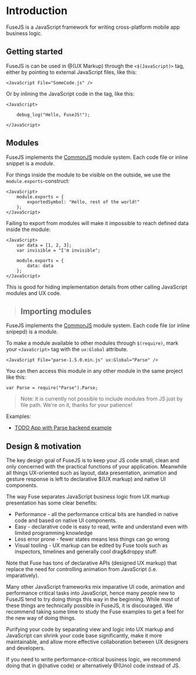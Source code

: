 # Introduction


FuseJS is a JavaScript framework for writing cross-platform mobile app business logic.

## Getting started

FuseJS is can be used in @(UX Markup) through the `<$(JavaScript)>` tag, either by pointing to external JavaScript files, like this:

	<JavaScript File="SomeCode.js" />

Or by inlining the JavaScript code in the tag, like this:

	<JavaScript>

		debug_log("Hello, FuseJS!");

	</JavaScript>

## Modules

FuseJS implements the <a href="http://www.commonjs.org/">CommonJS</a> module system. Each code file or inline snippet is a _module_.

For things inside the module to be visible on the outside, we use the `module.exports`-construct:

	<JavaScript>
		module.exports = {
			exportedSymbol: "Hello, rest of the world!"	
		};
	</JavaScript>

Failing to export from modules will make it impossible to reach defined data inside the module:

	<JavaScript>
		var data = [1, 2, 3];
		var invisible = "I'm invisible";
		
		module.exports = {
			data: data
		};
	</JavaScript>

This is good for hiding implementation details from other calling JavaScript modules and UX code.

> ## Importing modules

FuseJS implements the <a href="http://www.commonjs.org/">CommonJS</a> module system. Each code file (or inline snipepd) is a module.

To make a module available to other modules through `$(require)`, mark your `<JavaScript>` tag with the `ux:Global` attribute.

	<JavaScript File="parse-1.5.0.min.js" ux:Global="Parse" />

You can then access this module in any other module in the same project like this:

	var Parse = require("Parse").Parse;

> Note: It is currently not possible to include modules from JS just by file path. We're on it, thanks for your patience!

Examples:
	
* <a href="https://www.fusetools.com/developers/examples/todoparseexample">TODO App with Parse backend example</a> 


## Design & motivation

The key design goal of FuseJS is to keep your JS code small, clean and only concerned with the practical functions of your application. Meanwhile
all things UX-oriented such as layout, data presentation, animation and gesture response is left to declarative $(UX markup) and native UI components. 

The way Fuse separates JavaScript business logic from UX markup presentation has some clear benefits:

* Performance - all the performance critical bits are handled in native code and based on native UI components.
* Easy - declarative code is easy to read, write and understand even with limited programming knowledge
* Less error prone - fewer states means less things can go wrong
* Visual tooling - UX markup can be edited by Fuse tools such as inspectors, timelines and generally cool drag&droppy stuff.

Note that Fuse has tons of declarative APIs (designed UX markup) that replace the need for controlling animation from JavaScript (i.e. imparatively).

Many other JavaScript frameworks mix imparative UI code, animation and performance critical tasks into JavaScript, hence many people new to FuseJS tend to try
doing things this way in the beginning. While most of these things are technically possible in FuseJS, it is discouraged. We recommend taking some
time to study the Fuse examples to get a feel for the new way of doing things. 

Purifying your code by separating view and logic into UX markup and JavaScript can shrink your code base significantly, make it more maintainable, and allow
more effective collaboration between UX designers and developers.

If you need to write performance-critical business logic, we recommend doing that in @(native code) or alternatively @(Uno) code instead of JS.




